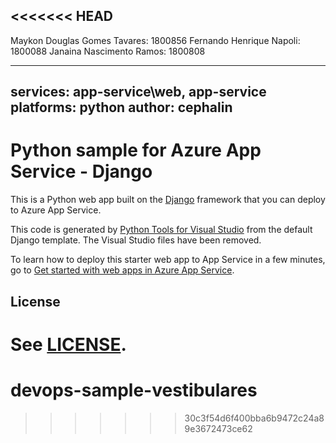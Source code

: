 <<<<<<< HEAD
---
Maykon Douglas Gomes Tavares: 1800856
Fernando Henrique Napoli: 1800088
Janaina Nascimento Ramos: 1800808

---
services: app-service\web, app-service
platforms: python
author: cephalin
---

# Python sample for Azure App Service - Django

This is a Python web app built on the [Django](https://www.djangoproject.com/) framework that you can deploy 
to Azure App Service. 

This code is generated by [Python Tools for Visual Studio](https://www.visualstudio.com/en-us/features/python-vs.aspx)
from the default Django template. The Visual Studio files have been removed.

To learn how to deploy this starter web app to App Service in a few minutes, go to 
[Get started with web apps in Azure App Service](https://azure.microsoft.com/en-us/documentation/articles/app-service-web-get-started/). 

## License

See [LICENSE](LICENSE).
=======
# devops-sample-vestibulares
>>>>>>> 30c3f54d6f400bba6b9472c24a89e3672473ce62
